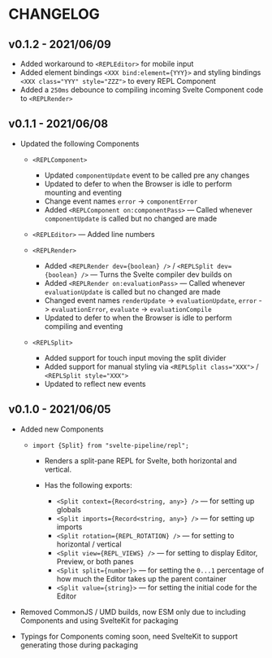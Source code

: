 # CHANGELOG

## v0.1.2 - 2021/06/09

-   Added workaround to `<REPLEditor>` for mobile input
-   Added element bindings `<XXX bind:element={YYY}>` and styling bindings `<XXX class="YYY" style="ZZZ">` to every REPL Component
-   Added a `250ms` debounce to compiling incoming Svelte Component code to `<REPLRender>`

## v0.1.1 - 2021/06/08

-   Updated the following Components

    -   `<REPLComponent>`

        -   Updated `componentUpdate` event to be called pre any changes
        -   Updated to defer to when the Browser is idle to perform mounting and eventing
        -   Change event names `error` -> `componentError`
        -   Added `<REPLComponent on:componentPass>` — Called whenever `componentUpdate` is called but no changed are made

    -   `<REPLEditor>` — Added line numbers
    -   `<REPLRender>`

        -   Added `<REPLRender dev={boolean} />` / `<REPLSplit dev={boolean} />` — Turns the Svelte compiler dev builds on
        -   Added `<REPLRender on:evaluationPass>` — Called whenever `evaluationUpdate` is called but no changed are made
        -   Changed event names `renderUpdate` -> `evaluationUpdate`, `error` -> `evaluationError`, `evaluate` -> `evaluationCompile`
        -   Updated to defer to when the Browser is idle to perform compiling and eventing

    -   `<REPLSplit>`

        -   Added support for touch input moving the split divider
        -   Added support for manual styling via `<REPLSplit class="XXX">` / `<REPLSplit style="XXX">`
        -   Updated to reflect new events

## v0.1.0 - 2021/06/05

-   Added new Components

    -   `import {Split} from "svelte-pipeline/repl";`

        -   Renders a split-pane REPL for Svelte, both horizontal and vertical.
        -   Has the following exports:

            -   `<Split context={Record<string, any>} />` — for setting up globals
            -   `<Split imports={Record<string, any>} />` — for setting up imports
            -   `<Split rotation={REPL_ROTATION} />` — for setting to horizontal / vertical
            -   `<Split view={REPL_VIEWS} />` — for setting to display Editor, Preview, or both panes
            -   `<Split split={number}>` — for setting the `0...1` percentage of how much the Editor takes up the parent container
            -   `<Split value={string}>` — for setting the initial code for the Editor

-   Removed CommonJS / UMD builds, now ESM only due to including Components and using SvelteKit for packaging
-   Typings for Components coming soon, need SvelteKit to support generating those during packaging
